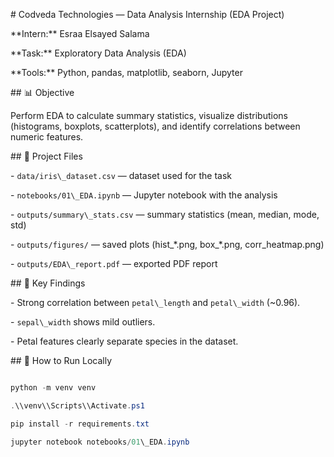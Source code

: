 \# Codveda Technologies — Data Analysis Internship (EDA Project)



\*\*Intern:\*\* Esraa Elsayed Salama  

\*\*Task:\*\* Exploratory Data Analysis (EDA)  

\*\*Tools:\*\* Python, pandas, matplotlib, seaborn, Jupyter



\## 📊 Objective

Perform EDA to calculate summary statistics, visualize distributions (histograms, boxplots, scatterplots), and identify correlations between numeric features.



\## 📂 Project Files

\- `data/iris\_dataset.csv` — dataset used for the task  

\- `notebooks/01\_EDA.ipynb` — Jupyter notebook with the analysis  

\- `outputs/summary\_stats.csv` — summary statistics (mean, median, mode, std)  

\- `outputs/figures/` — saved plots (hist\_\*.png, box\_\*.png, corr\_heatmap.png)  

\- `outputs/EDA\_report.pdf` — exported PDF report



\## 🔑 Key Findings

\- Strong correlation between `petal\_length` and `petal\_width` (~0.96).  

\- `sepal\_width` shows mild outliers.  

\- Petal features clearly separate species in the dataset.



\## 🚀 How to Run Locally

```powershell

python -m venv venv

.\\venv\\Scripts\\Activate.ps1

pip install -r requirements.txt

jupyter notebook notebooks/01\_EDA.ipynb


